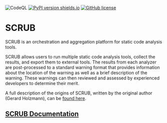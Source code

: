 ![CodeQL](https://github.com/nasa/scrub/actions/workflows/codeql.yml/badge.svg)
[![PyPI version shields.io](https://img.shields.io/pypi/v/nasa-scrub.svg)](https://pypi.python.org/pypi/nasa-scrub/)
[![GitHub license](https://badgen.net/github/license/nasa/scrub)](https://github.com/nasa/scrub/blob/master/LICENSE)

# SCRUB

SCRUB is an orchestration and aggregation platform for static code analysis tools.

SCRUB allows users to run multiple static code analysis tools, collect the results, and export them to external tools. The results from each analyzer are post-processed to a standard warning format that provides information about the location of the warning as well as a brief description of the warning. These warnings can then reviewed and assessed by experienced developers to determine their merit.

A full description of the origins of SCRUB, written by the original author (Gerard Holzmann), can be [found here](http://spinroot.com/gerard/pdf/ScrubPaper_rev.pdf).

## [SCRUB Documentation](https://nasa.github.io/scrub)

